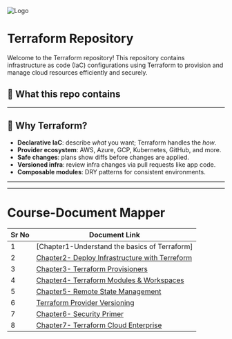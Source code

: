 

![Logo](.assets/logo.png)

# Terraform Repository

Welcome to the Terraform repository! This repository contains infrastructure as code (IaC) configurations using Terraform to provision and manage cloud resources efficiently and securely.

## 📌 What this repo contains



---

## 🔎 Why Terraform?

- **Declarative IaC**: describe *what* you want; Terraform handles the *how*.
- **Provider ecosystem**: AWS, Azure, GCP, Kubernetes, GitHub, and more.
- **Safe changes**: plans show diffs before changes are applied.
- **Versioned infra**: review infra changes via pull requests like app code.
- **Composable modules**: DRY patterns for consistent environments.

---


---

# Course-Document Mapper

| Sr No | Document Link |
| ------ | ------ |
| 1 | [Chapter1-Understand the basics of Terraform] |
| 2 | [Chapter2- Deploy Infrastructure with Terreform][PlDb] |
| 3 | [Chapter3- Terraform Provisioners][PlDc] |
| 4 | [Chapter4- Terraform Modules & Workspaces][PlDd] |
| 5 | [Chapter5- Remote State Management][PlDe] |
| 6 | [Terraform Provider Versioning][PlDf] |
| 7 | [Chapter6- Security Primer][PlDg] |
| 8 | [Chapter7- Terraform Cloud Enterprise][PlDh] |


   [PlDa]: <./Chapter1-Understand the basics of Terraform/>
   [PlDb]: <./resource-providers.md>   
   [PlDc]: <./provider-tiers.md>
   [PlDd]: <./github.md>
   [PlDe]: <./destroy.md>   
   [PlDf]: <./provider-versioning.md>
   [PlDg]: <./refresh.tf>
   [PlDh]: <./aws-provider-auth.md>
   
